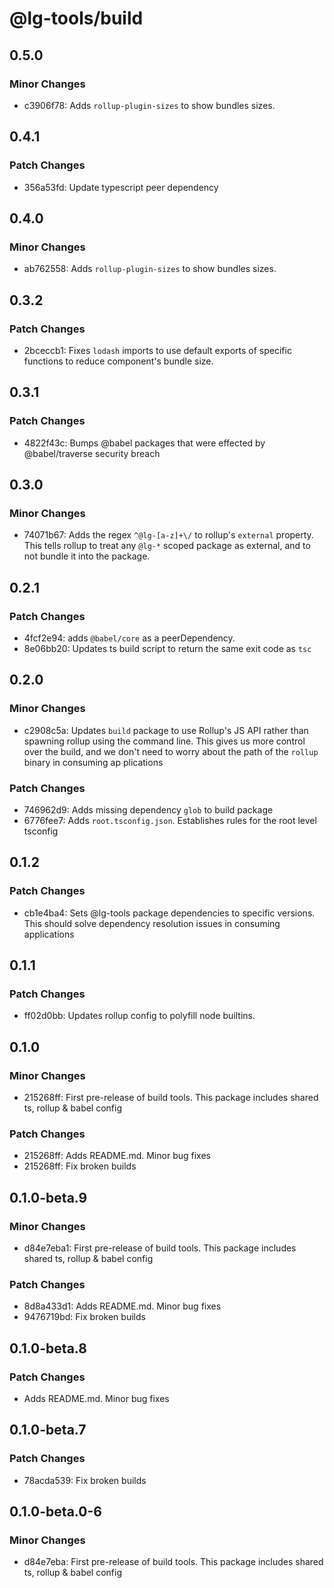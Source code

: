 # @lg-tools/build

## 0.5.0

### Minor Changes

- c3906f78: Adds `rollup-plugin-sizes` to show bundles sizes.

## 0.4.1

### Patch Changes

- 356a53fd: Update typescript peer dependency

## 0.4.0

### Minor Changes

- ab762558: Adds `rollup-plugin-sizes` to show bundles sizes.

## 0.3.2

### Patch Changes

- 2bceccb1: Fixes `lodash` imports to use default exports of specific functions to reduce component's bundle size.

## 0.3.1

### Patch Changes

- 4822f43c: Bumps @babel packages that were effected by @babel/traverse security breach

## 0.3.0

### Minor Changes

- 74071b67: Adds the regex `^@lg-[a-z]+\/` to rollup's `external` property. This tells rollup to treat any `@lg-*` scoped package as external, and to not bundle it into the package.

## 0.2.1

### Patch Changes

- 4fcf2e94: adds `@babel/core` as a peerDependency.
- 8e06bb20: Updates ts build script to return the same exit code as `tsc`

## 0.2.0

### Minor Changes

- c2908c5a: Updates `build` package to use Rollup's JS API rather than spawning rollup using the command line. This gives us more control over the build, and we don't need to worry about the path of the `rollup` binary in consuming ap
  plications

### Patch Changes

- 746962d9: Adds missing dependency `glob` to build package
- 6776fee7: Adds `root.tsconfig.json`. Establishes rules for the root level tsconfig

## 0.1.2

### Patch Changes

- cb1e4ba4: Sets @lg-tools package dependencies to specific versions.
  This should solve dependency resolution issues in consuming applications

## 0.1.1

### Patch Changes

- ff02d0bb: Updates rollup config to polyfill node builtins.

## 0.1.0

### Minor Changes

- 215268ff: First pre-release of build tools. This package includes shared ts, rollup & babel config

### Patch Changes

- 215268ff: Adds README.md. Minor bug fixes
- 215268ff: Fix broken builds

## 0.1.0-beta.9

### Minor Changes

- d84e7eba1: First pre-release of build tools. This package includes shared ts, rollup & babel config

### Patch Changes

- 8d8a433d1: Adds README.md. Minor bug fixes
- 9476719bd: Fix broken builds

## 0.1.0-beta.8

### Patch Changes

- Adds README.md. Minor bug fixes

## 0.1.0-beta.7

### Patch Changes

- 78acda539: Fix broken builds

## 0.1.0-beta.0-6

### Minor Changes

- d84e7eba: First pre-release of build tools. This package includes shared ts, rollup & babel config
